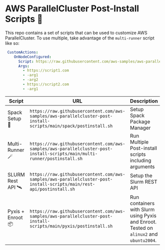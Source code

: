# AWS ParallelCluster Post-Install Scripts 🚀

This repo contains a set of scripts that can be used to customize AWS ParallelCluster. To use multiple, take advantage of the `multi-runner` script like so:

```yaml
 CustomActions:
    OnNodeConfigured:
      Script: https://raw.githubusercontent.com/aws-samples/aws-parallelcluster-post-install-scripts/main/multi-runner/postinstall.sh
      Args:
        - https://script1.com
        - -arg1
        - -arg2
        - https://script2.com
        - -arg1
```

| **Script**     | **URL**                                                                                         | **Description**                                       |
|----------------|-------------------------------------------------------------------------------------------------|-------------------------------------------------------|
| Spack Setup 👾    | `https://raw.githubusercontent.com/aws-samples/aws-parallelcluster-post-install-scripts/main/spack/postinstall.sh` | Setup Spack Package Manager                           |
| Multi-Runner 🪄   | `https://raw.githubusercontent.com/aws-samples/aws-parallelcluster-post-install-scripts/main/multi-runner/postinstall.sh`   | Run Multiple Post-install scripts including arguments |
| SLURM Rest API 🛰️ | `https://raw.githubusercontent.com/aws-samples/aws-parallelcluster-post-install-scripts/main/rest-api/postinstall.sh`   | Setup the Slurm REST API                              |
| Pyxis + Enroot 📦 | `https://raw.githubusercontent.com/aws-samples/aws-parallelcluster-post-install-scripts/main/pyxis/postinstall.sh`                                                                                              | Run containers with Slurm using Pyxis and Enroot. Tested on `alinux2` and `ubuntu2004`.     |
